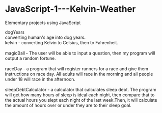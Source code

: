 # JavaScript-1---Kelvin-Weather
Elementary projects using JavaScript

dogYears<br />
converting human's age into dog years.<br />
kelvin - converting Kelvin to Celsius, then to Fahrenheit.<br /><br />
magicBall - The user will be able to input a question, then my program will output a random fortune.<br /><br />
raceDay - a program that will register runners for a race and give them instructions on race day. All adults will race in the morning and all people under 18 will race in the afternoon.<br /><br />
sleepDebtCalculator - a calculator that calculates sleep debt. The program will get how many hours of sleep is ideal each night, then compare that to the actual hours you slept each night of the last week.Then, it will calculate the amount of hours over or under they are to their sleep goal.<br /><br />
